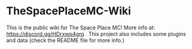 # TheSpacePlaceMC-Wiki
This is the public wiki for The Space Place MC! More info at: https://discord.gg/HDrxwp4grq . This project also includes some plugins and data (check the README file for more info.)

